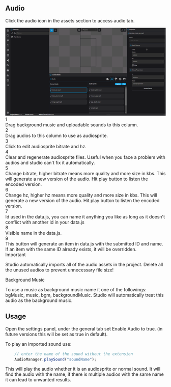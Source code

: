 ## Audio

Click the audio icon in the assets section to access audio tab.

<div style="position:relative">
    <img src="../../img/audio.png" alt="Gitlab Access Token"/>
    <div class="hover-box" style="left:35%; top:60%">
        <div class="title">1</div>
        <div class="body">
            Drag background music and uploadable sounds to this column.
        </div>
    </div>
    <div class="hover-box" style="left:57%; top:60%">
        <div class="title">2</div>
        <div class="body">
            Drag audios to this column to use as audiosprite.
        </div>
    </div>
    <div class="hover-box" style="left:66.5%; top:60%">
        <div class="title">3</div>
        <div class="body">
            Click to edit audiosprite bitrate and hz.
        </div>
    </div>
    <div class="hover-box" style="left:71.5%; top:60%">
        <div class="title">4</div>
        <div class="body">
            Clear and regenerate audiosprite files. Useful when you face a problem with audios and studio can't fix it automatically.
        </div>
    </div>
    <div class="hover-box" style="left:76.5%; top:27%">
        <div class="title">5</div>
        <div class="body">
            Change bitrate, higher bitrate means more quality and more size in kbs. This will generate a new version of the audio. Hit play button to listen the encoded version.
        </div>
    </div>
    <div class="hover-box" style="left:76.5%; top:35%">
        <div class="title">6</div>
        <div class="body">
            Change hz, higher hz means more quality and more size in kbs. This will generate a new version of the audio. Hit play button to listen the encoded version.
        </div>
    </div>
    <div class="hover-box" style="left:76.5%; top:53%">
        <div class="title">7</div>
        <div class="body">
            Id used in the data.js, you can name it anything you like as long as it doesn't conflict with another id in your data.js
        </div>
    </div>
    <div class="hover-box" style="left:76.5%; top:60%">
        <div class="title">8</div>
        <div class="body">
            Visible name in the data.js.
        </div>
    </div>
    <div class="hover-box" style="left:76.5%; top:66%">
        <div class="title">9</div>
        <div class="body">
            This button will generate an item in data.js with the submitted ID and name. If an item with the same ID already exists, it will be overridden.
        </div>
    </div>
</div>

<div class="important-message">
    <span class="danger-badge">Important</span>
    <p>Studio automatically imports all of the audio assets in the project. Delete all the unused audios to prevent unnecessary file size!<p>
</div>


<div class="warning-message">
    <span class="warning-badge">Background Music</span>
    <p>To use a music as background music name it one of the followings: bgMusic, music, bgm, backgroundMusic. Studio will automatically treat this audio as the background music.<p>
</div>



## Usage

Open the settings panel, under the general tab set Enable Audio to true. (in future versions this will be set as true in default).

To play an imported sound use:

```js
    // enter the name of the sound without the extension
	AudioManager.playSound("soundName");
```
This will play the audio whether it is an audiosprite or normal sound. It will find the audio with the name, if there is multiple audios with the same name it can lead to unwanted results.